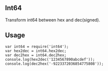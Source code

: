 ## Int64

Transform int64 between hex and dec(signed).

## Usage
    
    var int64 = require('int64');
    var hex2dec = int64.hex2dec;
    var dec2hex = int64.dec2hex;
    console.log(hex2dec('1234567890abcdef'));
    console.log(dec2hex('-9223372036854775808'));
